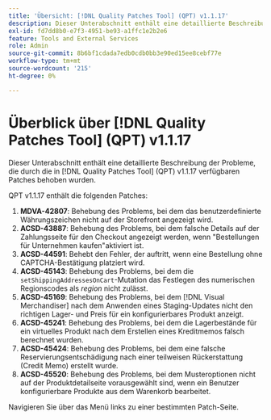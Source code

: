 ```yaml
---
title: 'Übersicht: [!DNL Quality Patches Tool] (QPT) v1.1.17'
description: Dieser Unterabschnitt enthält eine detaillierte Beschreibung der Probleme, die durch die in [!DNL Quality Patches Tool]  (QPT) v1.1.17 verfügbaren Patches behoben wurden.
exl-id: fd7dd8b0-e7f3-4951-be93-a1ffc1e2b2e6
feature: Tools and External Services
role: Admin
source-git-commit: 8b6bf1cdada7edb0cdb0bb3e90ed15ee8cebf77e
workflow-type: tm+mt
source-wordcount: '215'
ht-degree: 0%

---
```


# Überblick über [!DNL Quality Patches Tool] (QPT) v1.1.17

Dieser Unterabschnitt enthält eine detaillierte Beschreibung der Probleme, die durch die in [!DNL Quality Patches Tool] (QPT) v1.1.17 verfügbaren Patches behoben wurden.

QPT v1.1.17 enthält die folgenden Patches:

1. **MDVA-42807**: Behebung des Problems, bei dem das benutzerdefinierte Währungszeichen nicht auf der Storefront angezeigt wird.
1. **ACSD-43887**: Behebung des Problems, bei dem falsche Details auf der Zahlungsseite für den Checkout angezeigt werden, wenn &quot;Bestellungen für Unternehmen kaufen&quot;aktiviert ist.
1. **ACSD-44591**: Behebt den Fehler, der auftritt, wenn eine Bestellung ohne CAPTCHA-Bestätigung platziert wird.
1. **ACSD-45143**: Behebung des Problems, bei dem die `setShippingAddressesOnCart`-Mutation das Festlegen des numerischen Regionscodes als *region* nicht zulässt.
1. **ACSD-45169**: Behebung des Problems, bei dem [!DNL Visual Merchandiser] nach dem Anwenden eines Staging-Updates nicht den richtigen Lager- und Preis für ein konfigurierbares Produkt anzeigt.
1. **ACSD-45241**: Behebung des Problems, bei dem die Lagerbestände für ein virtuelles Produkt nach dem Erstellen eines Kreditmemos falsch berechnet wurden.
1. **ACSD-45424**: Behebung des Problems, bei dem eine falsche Reservierungsentschädigung nach einer teilweisen Rückerstattung (Credit Memo) erstellt wurde.
1. **ACSD-45520**: Behebung des Problems, bei dem Musteroptionen nicht auf der Produktdetailseite vorausgewählt sind, wenn ein Benutzer konfigurierbare Produkte aus dem Warenkorb bearbeitet.

Navigieren Sie über das Menü links zu einer bestimmten Patch-Seite.
